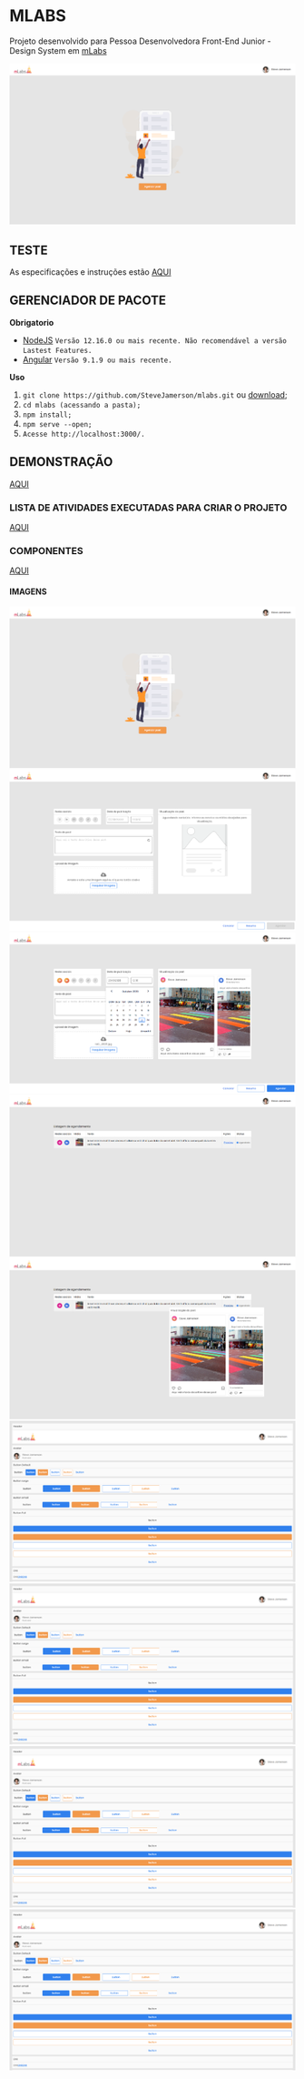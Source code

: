 # MLABS
Projeto desenvolvido para Pessoa Desenvolvedora Front-End Junior - Design System em [mLabs](https://www.mlabs.com.br/)

![Tela Inicial](https://github.com/SteveJamerson/mlabs/blob/main/src/assets/images/tela_inicial.png)

## TESTE
As especificações e instruções estão [AQUI](https://github.com/mlabssoftware/mlabs-teste/blob/master/front-end/front-end.md)

## GERENCIADOR DE PACOTE

  **Obrigatorio**

  -  [NodeJS](https://nodejs.org/en/) ```Versão 12.16.0 ou mais recente. Não recomendável a versão Lastest Features.```
  -  [Angular](https://cli.angular.io/) ```Versão 9.1.9 ou mais recente.```
  

  **Uso**
  
  1. ```git clone https://github.com/SteveJamerson/mlabs.git``` ou [download](https://github.com/SteveJamerson/mlabs.git);
  2. ```cd mlabs (acessando a pasta);```
  3. ```npm install;```
  4. ```npm serve --open;```
  5. ```Acesse http://localhost:3000/.```
  

## DEMONSTRAÇÃO
[AQUI](https://mlabs.stevejamerson.com/)

### LISTA DE ATIVIDADES EXECUTADAS PARA CRIAR O PROJETO

[AQUI](https://github.com/SteveJamerson/mlabs/blob/main/tasks.md)

### COMPONENTES

[AQUI](https://mlabs.stevejamerson.com/componentes)

#### IMAGENS

![Tela Inicial](https://github.com/SteveJamerson/mlabs/blob/main/src/assets/images/tela_inicial.png)
![Agendamento](https://github.com/SteveJamerson/mlabs/blob/main/src/assets/images/agendamento.png)
![Agendamento](https://github.com/SteveJamerson/mlabs/blob/main/src/assets/images/agendamento2.png)
![Lista Agendamento](https://github.com/SteveJamerson/mlabs/blob/main/src/assets/images/lista_de_agendamento.png)
![Lista Agendamento](https://github.com/SteveJamerson/mlabs/blob/main/src/assets/images/lista_de_agendamento2.png)
![Componentes](https://github.com/SteveJamerson/mlabs/blob/main/src/assets/images/componentes.png)
![Componentes](https://github.com/SteveJamerson/mlabs/blob/main/src/assets/images/componentes.png)
![Componentes](https://github.com/SteveJamerson/mlabs/blob/main/src/assets/images/componentes.png)
![Componentes](https://github.com/SteveJamerson/mlabs/blob/main/src/assets/images/componentes.png)
